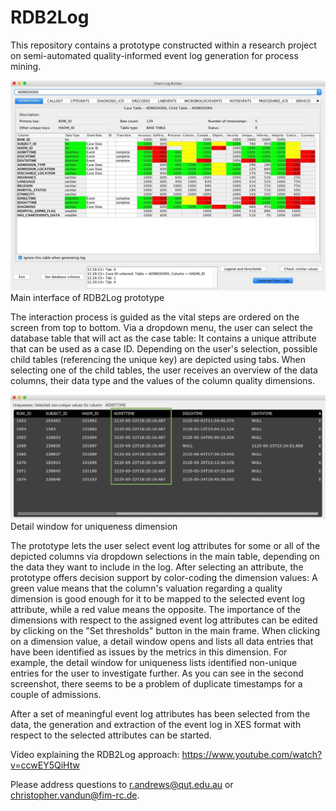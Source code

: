 # RDB2Log
This repository contains a prototype constructed within a research project on semi-automated quality-informed event log generation for process mining.

![alt text](Screenshot1.jpeg "Main interface of RDB2Log")
Main interface of RDB2Log prototype

The interaction process is guided as the vital steps are ordered on the screen from top to bottom. Via a dropdown menu, the user can select the database table that will act as the case table: It contains a unique attribute that can be used as a case ID. Depending on the user's selection, possible child tables (referencing the unique key) are depicted using tabs. When selecting one of the child tables, the user receives an overview of the data columns, their data type and the values of the column quality dimensions.

![alt text](Screenshot2_with_highlight.jpg "Detail window for uniqueness dimension")
Detail window for uniqueness dimension

The prototype lets the user select event log attributes for some or all of the depicted columns via dropdown selections in the main table, depending on the data they want to include in the log. After selecting an attribute, the prototype offers decision support by color-coding the dimension values: A green value means that the column's valuation regarding a quality dimension is good enough for it to be mapped to the selected event log attribute, while a red value means the opposite. The importance of the dimensions with respect to the assigned event log attributes can be edited by clicking on the "Set thresholds" button in the main frame. When clicking on a dimension value, a detail window opens and lists all data entries that have been identified as issues by the metrics in this dimension. For example, the detail window for uniqueness lists identified non-unique entries for the user to investigate further. As you can see in the second screenshot, there seems to be a problem of duplicate timestamps for a couple of admissions.

After a set of meaningful event log attributes has been selected from the data, the generation and extraction of the event log in XES format with respect to the selected attributes can be started.

Video explaining the RDB2Log approach: https://www.youtube.com/watch?v=ccwEY5QiHtw

Please address questions to r.andrews@qut.edu.au or christopher.vandun@fim-rc.de.
